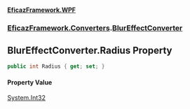 #### [EficazFramework.WPF](EficazFrameworkWPF.md 'EficazFramework WPF')
### [EficazFramework.Converters](EficazFrameworkWPF.md#EficazFramework.Converters 'EficazFramework.Converters').[BlurEffectConverter](EficazFramework.Converters/BlurEffectConverter.md 'EficazFramework.Converters.BlurEffectConverter')

## BlurEffectConverter.Radius Property

```csharp
public int Radius { get; set; }
```

#### Property Value
[System.Int32](https://docs.microsoft.com/en-us/dotnet/api/System.Int32 'System.Int32')